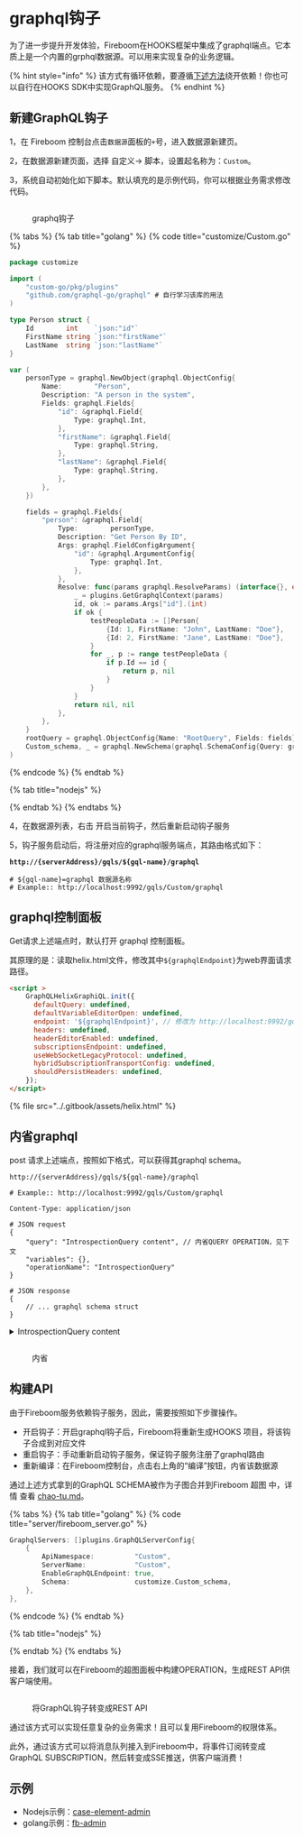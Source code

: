 # graphql钩子

为了进一步提升开发体验，Fireboom在HOOKS框架中集成了graphql端点。它本质上是一个内置的grphql数据源。可以用来实现复杂的业务逻辑。

{% hint style="info" %}
该方式有循环依赖，要遵循[下述方法](graphql-gou-zi.md#gou-jian-api)绕开依赖！你也可以自行在HOOKS SDK中实现GraphQL服务。
{% endhint %}

## 新建GraphQL钩子

1，在 Fireboom 控制台点击`数据源`面板的`+`号，进入数据源新建页。

2，在数据源新建页面，选择 自定义-> 脚本，设置起名称为：`Custom`。

3，系统自动初始化如下脚本。默认填充的是示例代码，你可以根据业务需求修改代码。

<figure><img src="../.gitbook/assets/image (1) (1) (1) (1).png" alt=""><figcaption><p>graphq钩子</p></figcaption></figure>

{% tabs %}
{% tab title="golang" %}
{% code title="customize/Custom.go" %}
```go
package customize

import (
	"custom-go/pkg/plugins"
	"github.com/graphql-go/graphql" # 自行学习该库的用法
)

type Person struct {
	Id        int    `json:"id"`
	FirstName string `json:"firstName"`
	LastName  string `json:"lastName"`
}

var (
	personType = graphql.NewObject(graphql.ObjectConfig{
		Name:        "Person",
		Description: "A person in the system",
		Fields: graphql.Fields{
			"id": &graphql.Field{
				Type: graphql.Int,
			},
			"firstName": &graphql.Field{
				Type: graphql.String,
			},
			"lastName": &graphql.Field{
				Type: graphql.String,
			},
		},
	})

	fields = graphql.Fields{
		"person": &graphql.Field{
			Type:        personType,
			Description: "Get Person By ID",
			Args: graphql.FieldConfigArgument{
				"id": &graphql.ArgumentConfig{
					Type: graphql.Int,
				},
			},
			Resolve: func(params graphql.ResolveParams) (interface{}, error) {
				_ = plugins.GetGraphqlContext(params)
				id, ok := params.Args["id"].(int)
				if ok {
					testPeopleData := []Person{
						{Id: 1, FirstName: "John", LastName: "Doe"},
						{Id: 2, FirstName: "Jane", LastName: "Doe"},
					}
					for _, p := range testPeopleData {
						if p.Id == id {
							return p, nil
						}
					}
				}
				return nil, nil
			},
		},
	}
	rootQuery = graphql.ObjectConfig{Name: "RootQuery", Fields: fields}
	Custom_schema, _ = graphql.NewSchema(graphql.SchemaConfig{Query: graphql.NewObject(rootQuery)})
)
```
{% endcode %}
{% endtab %}

{% tab title="nodejs" %}

{% endtab %}
{% endtabs %}

4，在数据源列表，右击 开启当前钩子，然后重新启动钩子服务

5，钩子服务启动后，将注册对应的graphql服务端点，其路由格式如下：

<pre class="language-http"><code class="lang-http"><strong>http://{serverAddress}/gqls/${gql-name}/graphql
</strong>
# ${gql-name}=graphql 数据源名称
# Example:: http://localhost:9992/gqls/Custom/graphql
</code></pre>

## graphql控制面板

Get请求上述端点时，默认打开 graphql 控制面板。

其原理的是：读取helix.html文件，修改其中`${graphqlEndpoint}`为web界面请求路径。

```html
<script >
    GraphQLHelixGraphiQL.init({
      defaultQuery: undefined,
      defaultVariableEditorOpen: undefined,
      endpoint: '${graphqlEndpoint}', // 修改为 http://localhost:9992/gqls/Custom/graphql
      headers: undefined,
      headerEditorEnabled: undefined,
      subscriptionsEndpoint: undefined,
      useWebSocketLegacyProtocol: undefined,
      hybridSubscriptionTransportConfig: undefined,
      shouldPersistHeaders: undefined,
    });
</script>
```

{% file src="../.gitbook/assets/helix.html" %}

## 内省graphql

post 请求上述端点，按照如下格式，可以获得其graphql schema。

```http
http://{serverAddress}/gqls/${gql-name}/graphql

# Example:: http://localhost:9992/gqls/Custom/graphql

Content-Type: application/json

# JSON request
{
    "query": "IntrospectionQuery content", // 内省QUERY OPERATION，见下文
    "variables": {}, 
    "operationName": "IntrospectionQuery" 
}

# JSON response
{
    // ... graphql schema struct
}
```

<details>

<summary>IntrospectionQuery content</summary>

```graphql
query IntrospectionQuery {
  __schema {
    queryType {
      name
    }
    mutationType {
      name
    }
    subscriptionType {
      name
    }
    types {
      ...FullType
    }
    directives {
      name
      description
      locations
      args {
        ...InputValue
      }
    }
  }
}
fragment FullType on __Type {
  kind
  name
  description
  fields(includeDeprecated: true) {
    name
    description
    args {
      ...InputValue
    }
    type {
      ...TypeRef
    }
    isDeprecated
    deprecationReason
  }
  inputFields {
    ...InputValue
  }
  interfaces {
    ...TypeRef
  }
  enumValues(includeDeprecated: true) {
    name
    description
    isDeprecated
    deprecationReason
  }
  possibleTypes {
    ...TypeRef
  }
}
fragment InputValue on __InputValue {
  name
  description
  type {
    ...TypeRef
  }
  defaultValue
}
fragment TypeRef on __Type {
  kind
  name
  ofType {
    kind
    name
    ofType {
      kind
      name
      ofType {
        kind
        name
        ofType {
          kind
          name
          ofType {
            kind
            name
            ofType {
              kind
              name
              ofType {
                kind
                name
              }
            }
          }
        }
      }
    }
  }
}

```

</details>

<figure><img src="../.gitbook/assets/image (1) (1) (1).png" alt=""><figcaption><p>内省</p></figcaption></figure>



## 构建API

由于Fireboom服务依赖钩子服务，因此，需要按照如下步骤操作。

* 开启钩子：开启graphql钩子后，Fireboom将重新生成HOOKS 项目，将该钩子合成到对应文件
* 重启钩子：手动重新启动钩子服务，保证钩子服务注册了graphql路由
* 重新编译：在Fireboom控制台，点击右上角的“编译”按钮，内省该数据源

通过上述方式拿到的GraphQL SCHEMA被作为子图合并到Fireboom 超图 中，详情 查看 [chao-tu.md](../he-xin-gai-nian/chao-tu.md "mention")。

{% tabs %}
{% tab title="golang" %}
{% code title="server/fireboom_server.go" %}
```go
GraphqlServers: []plugins.GraphQLServerConfig{
    {
        ApiNamespace:          "Custom",
        ServerName:            "Custom",
        EnableGraphQLEndpoint: true,
        Schema:                customize.Custom_schema,
    },
},
```
{% endcode %}
{% endtab %}

{% tab title="nodejs" %}

{% endtab %}
{% endtabs %}

接着，我们就可以在Fireboom的超图面板中构建OPERATION，生成REST API供客户端使用。

<figure><img src="../.gitbook/assets/image (2) (1).png" alt=""><figcaption><p>将GraphQL钩子转变成REST API</p></figcaption></figure>

通过该方式可以实现任意复杂的业务需求！且可以复用Fireboom的权限体系。

此外，通过该方式可以将消息队列接入到Fireboom中，将事件订阅转变成GraphQL SUBSCRIPTION，然后转变成SSE推送，供客户端消费！

## 示例

* Nodejs示例：[case-element-admin](https://github.com/fireboomio/case-element-admin/blob/main/server/custom-ts/customize/statistics.ts)
* golang示例：[fb-admin](https://github.com/fireboomio/fb-admin/blob/main/backend/custom-go/customize/statistics.go)
